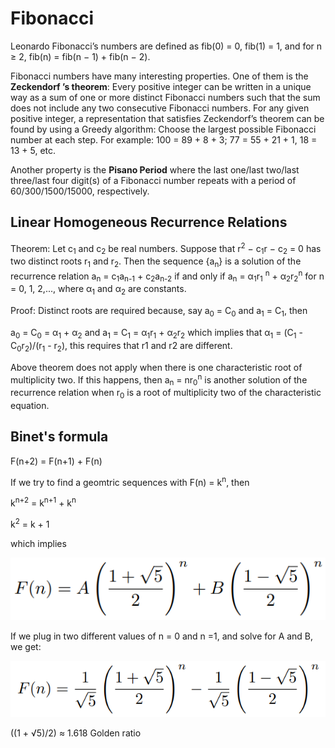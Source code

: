 # Fibonacci

Leonardo Fibonacci’s numbers are defined as fib(0) = 0, fib(1) = 1, and for n ≥ 2, fib(n) =
fib(n − 1) + fib(n − 2).

Fibonacci numbers have many interesting properties. One of them is the **Zeckendorf ’s
theorem**: Every positive integer can be written in a unique way as a sum of one or more
distinct Fibonacci numbers such that the sum does not include any two consecutive Fibonacci
numbers. For any given positive integer, a representation that satisfies Zeckendorf’s theorem
can be found by using a Greedy algorithm: Choose the largest possible Fibonacci number at
each step. For example: 100 = 89 + 8 + 3; 77 = 55 + 21 + 1, 18 = 13 + 5, etc.

Another property is the **Pisano Period** where the last one/last two/last three/last four
digit(s) of a Fibonacci number repeats with a period of 60/300/1500/15000, respectively.

## Linear Homogeneous Recurrence Relations

Theorem: Let c<sub>1</sub> and c<sub>2</sub> be real numbers. Suppose that r<sup>2</sup> − c<sub>1</sub>r − c<sub>2</sub> = 0 has two distinct roots r<sub>1</sub>
and r<sub>2</sub>. Then the sequence {a<sub>n</sub>} is a solution of the recurrence relation a<sub>n</sub> = c<sub>1</sub>a<sub>n-1</sub> + c<sub>2</sub>a<sub>n-2</sub> if and only if a<sub>n</sub> = α<sub>1</sub>r<sub>1</sub>
<sup>n</sup> + α<sub>2</sub>r<sub>2</sub><sup>n</sup>
 for n = 0, 1, 2,..., where α<sub>1</sub> and α<sub>2</sub> are constants.

Proof:
Distinct roots are required because, say a<sub>0</sub> = C<sub>0</sub> and a<sub>1</sub> = C<sub>1</sub>, then

a<sub>0</sub> = C<sub>0</sub> = α<sub>1</sub> + α<sub>2</sub> and a<sub>1</sub> = C<sub>1</sub> = α<sub>1</sub>r<sub>1</sub> + α<sub>2</sub>r<sub>2</sub> which implies that α<sub>1</sub> = (C<sub>1</sub> - C<sub>0</sub>r<sub>2</sub>)/(r<sub>1</sub> - r<sub>2</sub>), this requires that r1 and r2 are different.

Above theorem does not apply when there is one characteristic root of multiplicity two. If this happens, then a<sub>n</sub> = nr<sub>0</sub><sup>n</sup>
 is another solution of the recurrence relation when r<sub>0</sub> is a root of multiplicity two of the characteristic equation.

## Binet's formula

F(n+2) = F(n+1) + F(n)

If we try to find a geomtric sequences with F(n) = k<sup>n</sup>, then

k<sup>n+2</sup> = k<sup>n+1</sup> + k<sup>n</sup>

k<sup>2</sup> = k + 1

which implies

![fibonacci](images/fibonacci_1.png)

If we plug in two different values of n = 0 and n =1, and solve for A and B, we get:

![fibonacci](images/fibonacci_2.png)

((1 + √5)/2) ≈ 1.618 Golden ratio
